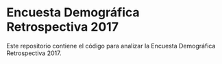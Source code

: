 # Encuesta Demográfica Retrospectiva 2017

Este repositorio contiene el código para analizar la Encuesta Demográfica Retrospectiva 2017. 



